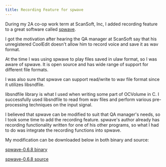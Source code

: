 ```yaml
---
title: Recording Feature for spwave
---
```

During my 2A co-op work term at ScanSoft, Inc, I added recording feature to a
great software called
[spwave](http://www.sp.m.is.nagoya-u.ac.jp/people/banno/spLibs/spwave/).

I got the motivation after hearing the QA manager at ScanSoft say that his
unregistered CoolEdit doesn't allow him to record voice and save it as wav
format.

At the time I was using spwave to play files saved in ulaw format, so I was
aware of spwave. It is open source and has wide range of support for different
file formats.

I was also sure that spwave can support read/write to wav file format since it
utilizes libsndfile.

libsndfile library is what I used when writing some part of OCVolume in C. I
successfully used libsndfile to read from wav files and perform various
pre-processing techniques on the input signal.

I believed that spwave can be modified to suit that QA manager's needs, so I
took some time to add the recording feature. spwave's author already has
recording functionality written for one of his other programs, so what I had to
do was integrate the recording functions into spwave.

My modification can be downloaded below in both binary and source:

[spwave-0.6.8 binary](http://www.dannysu.com/wp-content/uploads/2011/03/spwave-0.6.9.zip)

[spwave-0.6.8 source](http://www.dannysu.com/wp-content/uploads/2011/03/spwave-0.6.9.src.zip)

